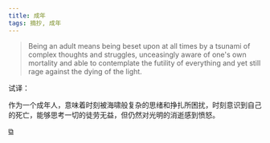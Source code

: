 ```yaml
---
title: 成年
tags: 摘抄, 成年
---
```


> Being an adult means being beset upon at all times by a tsunami of complex thoughts and struggles, unceasingly aware of one's own mortality and able to contemplate the futility of everything and yet still rage against the dying of the light.

试译：

作为一个成年人，意味着时刻被海啸般复杂的思绪和挣扎所困扰，时刻意识到自己的死亡，能够思考一切的徒劳无益，但仍然对光明的消逝感到愤怒。

[&#x29c9;](https://en.wikiquote.org/wiki/You%27re_the_Worst#Pilot_[1.1])